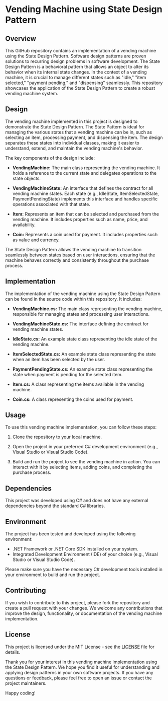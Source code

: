 # Vending Machine using State Design Pattern

## Overview

This GitHub repository contains an implementation of a vending machine using the State Design Pattern. Software design patterns are proven solutions to recurring design problems in software development. The State Design Pattern is a behavioral pattern that allows an object to alter its behavior when its internal state changes. In the context of a vending machine, it is crucial to manage different states such as "idle," "item selected," "payment pending," and "dispensing" seamlessly. This repository showcases the application of the State Design Pattern to create a robust vending machine system.

## Design

The vending machine implemented in this project is designed to demonstrate the State Design Pattern. The State Pattern is ideal for managing the various states that a vending machine can be in, such as selecting an item, processing payment, and dispensing the item. The design separates these states into individual classes, making it easier to understand, extend, and maintain the vending machine's behavior.

The key components of the design include:

- **VendingMachine:** The main class representing the vending machine. It holds a reference to the current state and delegates operations to the state objects.

- **VendingMachineState:** An interface that defines the contract for all vending machine states. Each state (e.g., IdleState, ItemSelectedState, PaymentPendingState) implements this interface and handles specific operations associated with that state.

- **Item:** Represents an item that can be selected and purchased from the vending machine. It includes properties such as name, price, and availability.

- **Coin:** Represents a coin used for payment. It includes properties such as value and currency.

The State Design Pattern allows the vending machine to transition seamlessly between states based on user interactions, ensuring that the machine behaves correctly and consistently throughout the purchase process.

## Implementation

The implementation of the vending machine using the State Design Pattern can be found in the source code within this repository. It includes:

- **VendingMachine.cs:** The main class representing the vending machine, responsible for managing states and processing user interactions.

- **VendingMachineState.cs:** The interface defining the contract for vending machine states.

- **IdleState.cs:** An example state class representing the idle state of the vending machine.

- **ItemSelectedState.cs:** An example state class representing the state when an item has been selected by the user.

- **PaymentPendingState.cs:** An example state class representing the state when payment is pending for the selected item.

- **Item.cs:** A class representing the items available in the vending machine.

- **Coin.cs:** A class representing the coins used for payment.

## Usage

To use this vending machine implementation, you can follow these steps:

1. Clone the repository to your local machine.

2. Open the project in your preferred C# development environment (e.g., Visual Studio or Visual Studio Code).

3. Build and run the project to see the vending machine in action. You can interact with it by selecting items, adding coins, and completing the purchase process.

## Dependencies

This project was developed using C# and does not have any external dependencies beyond the standard C# libraries.

## Environment

The project has been tested and developed using the following environment:

- .NET Framework or .NET Core SDK installed on your system.
- Integrated Development Environment (IDE) of your choice (e.g., Visual Studio or Visual Studio Code).

Please make sure you have the necessary C# development tools installed in your environment to build and run the project.

## Contributing

If you wish to contribute to this project, please fork the repository and create a pull request with your changes. We welcome any contributions that improve the design, functionality, or documentation of the vending machine implementation.

## License

This project is licensed under the MIT License - see the [LICENSE](LICENSE) file for details.

Thank you for your interest in this vending machine implementation using the State Design Pattern. We hope you find it useful for understanding and applying design patterns in your own software projects. If you have any questions or feedback, please feel free to open an issue or contact the project maintainers.

Happy coding!
